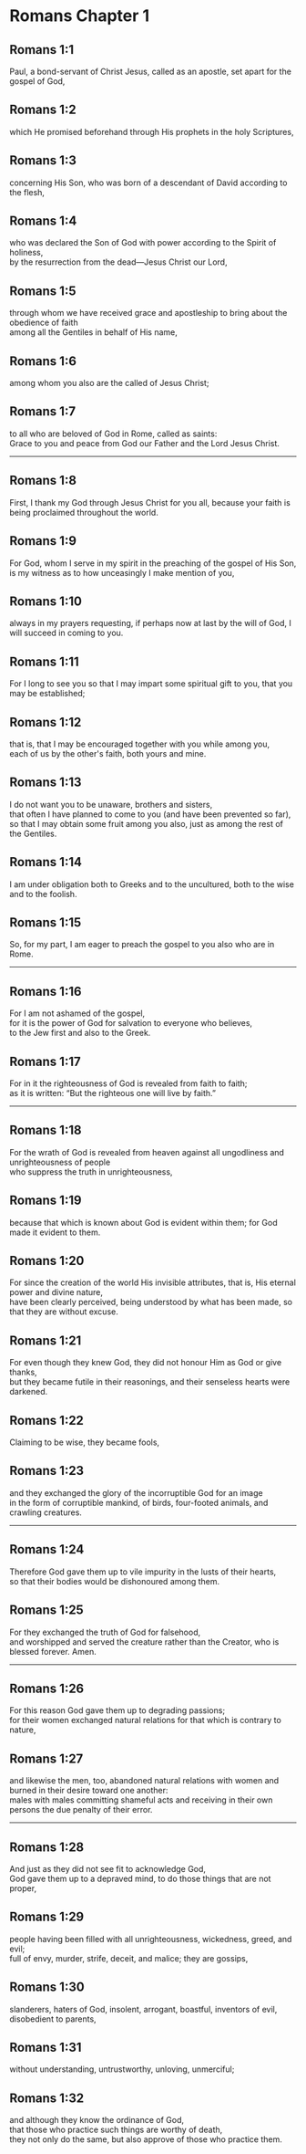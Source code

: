 # Romans Chapter 1

## Romans 1:1

Paul, a bond-servant of Christ Jesus, called as an apostle, set apart for the gospel of God,

## Romans 1:2

which He promised beforehand through His prophets in the holy Scriptures,

## Romans 1:3

concerning His Son, who was born of a descendant of David according to the flesh,

## Romans 1:4

who was declared the Son of God with power according to the Spirit of holiness,  
by the resurrection from the dead—Jesus Christ our Lord,

## Romans 1:5

through whom we have received grace and apostleship to bring about the obedience of faith  
among all the Gentiles in behalf of His name,

## Romans 1:6

among whom you also are the called of Jesus Christ;

## Romans 1:7

to all who are beloved of God in Rome, called as saints:  
Grace to you and peace from God our Father and the Lord Jesus Christ.

---

## Romans 1:8

First, I thank my God through Jesus Christ for you all, because your faith is being proclaimed throughout the world.

## Romans 1:9

For God, whom I serve in my spirit in the preaching of the gospel of His Son,  
is my witness as to how unceasingly I make mention of you,

## Romans 1:10

always in my prayers requesting, if perhaps now at last by the will of God, I will succeed in coming to you.

## Romans 1:11

For I long to see you so that I may impart some spiritual gift to you, that you may be established;

## Romans 1:12

that is, that I may be encouraged together with you while among you,  
each of us by the other's faith, both yours and mine.

## Romans 1:13

I do not want you to be unaware, brothers and sisters,  
that often I have planned to come to you (and have been prevented so far),  
so that I may obtain some fruit among you also, just as among the rest of the Gentiles.

## Romans 1:14

I am under obligation both to Greeks and to the uncultured, both to the wise and to the foolish.

## Romans 1:15

So, for my part, I am eager to preach the gospel to you also who are in Rome.

---

## Romans 1:16

For I am not ashamed of the gospel,  
for it is the power of God for salvation to everyone who believes,  
to the Jew first and also to the Greek.

## Romans 1:17

For in it the righteousness of God is revealed from faith to faith;  
as it is written: “But the righteous one will live by faith.”

---

## Romans 1:18

For the wrath of God is revealed from heaven against all ungodliness and unrighteousness of people  
who suppress the truth in unrighteousness,

## Romans 1:19

because that which is known about God is evident within them; for God made it evident to them.

## Romans 1:20

For since the creation of the world His invisible attributes, that is, His eternal power and divine nature,  
have been clearly perceived, being understood by what has been made, so that they are without excuse.

## Romans 1:21

For even though they knew God, they did not honour Him as God or give thanks,  
but they became futile in their reasonings, and their senseless hearts were darkened.

## Romans 1:22

Claiming to be wise, they became fools,

## Romans 1:23

and they exchanged the glory of the incorruptible God for an image  
in the form of corruptible mankind, of birds, four-footed animals, and crawling creatures.

---

## Romans 1:24

Therefore God gave them up to vile impurity in the lusts of their hearts,  
so that their bodies would be dishonoured among them.

## Romans 1:25

For they exchanged the truth of God for falsehood,  
and worshipped and served the creature rather than the Creator, who is blessed forever. Amen.

---

## Romans 1:26

For this reason God gave them up to degrading passions;  
for their women exchanged natural relations for that which is contrary to nature,

## Romans 1:27

and likewise the men, too, abandoned natural relations with women and burned in their desire toward one another:  
males with males committing shameful acts and receiving in their own persons the due penalty of their error.

---

## Romans 1:28

And just as they did not see fit to acknowledge God,  
God gave them up to a depraved mind, to do those things that are not proper,

## Romans 1:29

people having been filled with all unrighteousness, wickedness, greed, and evil;  
full of envy, murder, strife, deceit, and malice; they are gossips,

## Romans 1:30

slanderers, haters of God, insolent, arrogant, boastful, inventors of evil, disobedient to parents,

## Romans 1:31

without understanding, untrustworthy, unloving, unmerciful;

## Romans 1:32

and although they know the ordinance of God,  
that those who practice such things are worthy of death,  
they not only do the same, but also approve of those who practice them.
